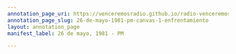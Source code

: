 ```yaml
---
annotation_page_uri: https://venceremosradio.github.io/radio-venceremos-en-espanol/annotations/26-de-mayo-1981-pm-canvas-1-enfrentamiento.json
annotation_page_slug: 26-de-mayo-1981-pm-canvas-1-enfrentamiento
layout: annotation_page
manifest_label: 26 de mayo, 1981 - PM

---
```

